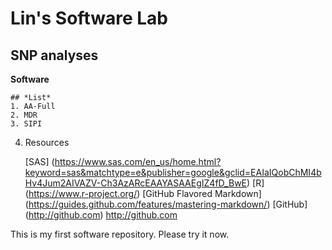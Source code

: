 # Lin's Software Lab
## **SNP analyses**


**Software**
```
## *List*
1. AA-Full
2. MDR
3. SIPI
```
4. Resources
 
   [SAS] (https://www.sas.com/en_us/home.html?keyword=sas&matchtype=e&publisher=google&gclid=EAIaIQobChMI4bHv4Jum2AIVAZV-Ch3AzARcEAAYASAAEgIZ4fD_BwE)
   [R] (https://www.r-project.org/)
   [GitHub Flavored Markdown] (https://guides.github.com/features/mastering-markdown/)
   [GitHub] (http://github.com)
   http://github.com

This is my first software repository. Please try it now. 
